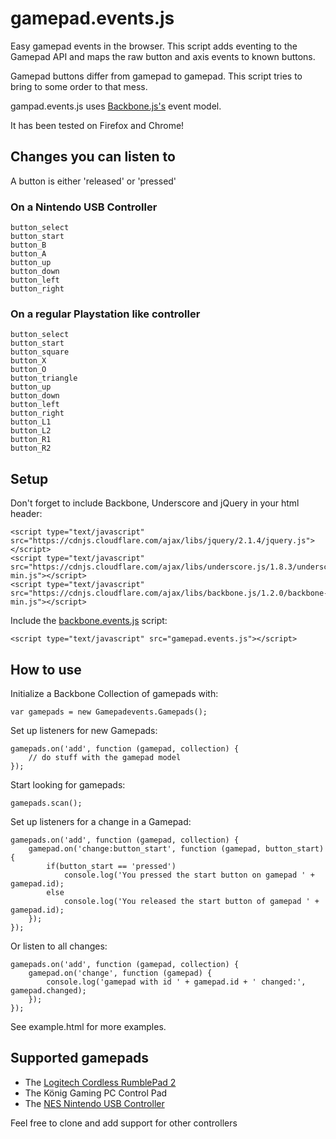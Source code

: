 # gamepad.events.js
Easy gamepad events in the browser. This script adds eventing to the Gamepad API and maps the raw button and axis events to known buttons.

Gamepad buttons differ from gamepad to gamepad. This script tries to bring to some order to that mess.

gampad.events.js uses [Backbone.js's](http://backbonejs.org/) event model.

It has been tested on Firefox and Chrome!

## Changes you can listen to

A button is either 'released' or 'pressed'

### On a Nintendo USB Controller

    button_select 
    button_start  
    button_B      
    button_A      
    button_up     
    button_down   
    button_left   
    button_right  

### On a regular Playstation like controller

    button_select  
    button_start   
    button_square  
    button_X       
    button_O       
    button_triangle
    button_up      
    button_down    
    button_left    
    button_right   
    button_L1      
    button_L2      
    button_R1      
    button_R2      

## Setup

Don't forget to include Backbone, Underscore and jQuery in your html header:

    <script type="text/javascript" src="https://cdnjs.cloudflare.com/ajax/libs/jquery/2.1.4/jquery.js"></script>
    <script type="text/javascript" src="https://cdnjs.cloudflare.com/ajax/libs/underscore.js/1.8.3/underscore-min.js"></script>
    <script type="text/javascript" src="https://cdnjs.cloudflare.com/ajax/libs/backbone.js/1.2.0/backbone-min.js"></script>

Include the [backbone.events.js](https://raw.githubusercontent.com/SamDecrock/gamepad.events.js/master/example/gamepad.events.js) script:

    <script type="text/javascript" src="gamepad.events.js"></script>

## How to use

Initialize a Backbone Collection of gamepads with:
    
    var gamepads = new Gamepadevents.Gamepads();


Set up listeners for new Gamepads:

    gamepads.on('add', function (gamepad, collection) {
        // do stuff with the gamepad model
    });

Start looking for gamepads:

    gamepads.scan();

Set up listeners for a change in a Gamepad:

    gamepads.on('add', function (gamepad, collection) {
        gamepad.on('change:button_start', function (gamepad, button_start) {
            if(button_start == 'pressed')
                console.log('You pressed the start button on gamepad ' + gamepad.id);
            else
                console.log('You released the start button of gamepad ' + gamepad.id);
        });
    });


Or listen to all changes:

    gamepads.on('add', function (gamepad, collection) {
        gamepad.on('change', function (gamepad) {
            console.log('gamepad with id ' + gamepad.id + ' changed:', gamepad.changed);
        });
    });


See example.html for more examples.

## Supported gamepads
* The [Logitech Cordless RumblePad 2](http://support.logitech.com/product/cordless-rumblepad-2)
* The König Gaming PC Control Pad
* The [NES Nintendo USB Controller](http://www.ebay.com/itm/Classic-Gaming-Controller-Joypad-Gamepad-For-Nintendo-NES-Windows-PC-MAC-EC-/321649413037?ssPageName=ADME:L:OU:BE:3160)

Feel free to clone and add support for other controllers



